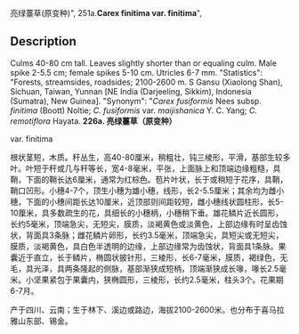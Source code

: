 亮绿薹草(原变种)",
251a.**Carex finitima var. finitima**",

## Description
Culms 40-80 cm tall. Leaves slightly shorter than or equaling culm. Male spike 2-5.5 cm; female spikes 5-10 cm. Utricles 6-7 mm.
  "Statistics": "Forests, streamsides, roadsides; 2100-2600 m. S Gansu (Xiaolong Shan), Sichuan, Taiwan, Yunnan [NE India (Darjeeling, Sikkim), Indonesia (Sumatra), New Guinea].
  "Synonym": "*Carex fusiformis* Nees subsp. *finitima* (Boott) Noltie; *C. fusiformis* var. *maijishanica* Y. C. Yang; *C. remotiflora* Hayata.
**226a. 亮绿薹草（原变种）**

var. finitima

根状茎短，木质。秆丛生，高40-80厘米，稍粗壮，钝三棱形，平滑，基部生较多叶。叶短于秆或几与秆等长，宽4-8毫米，平张，上面脉上和顶端边缘粗糙，具鞘，下面的鞘长达6厘米，通常为红棕色。苞片叶状，长于或稍短于花序，具鞘，鞘口凹形。小穗4-7个，顶生小穗为雄小穗，线形，长2-5.5厘米；其余均为雌小穗，下面的小穗间距长达10厘米，近顶部则间距较短，雌小穗线状圆柱形，长5-10厘米，具多数疏生的花，具细长的小穗柄，小穗稍下垂。雄花鳞片近长圆形，长约5毫米，顶端急尖，无短尖，膜质，淡褐黄色或淡黄色，上部边缘有时呈齿蚀状，背面具3条脉；雌花鳞片卵形，长约3.5毫米，顶端急尖，具短尖或无短尖，膜质，淡褐黄色，具白色半透明的边缘，上部边缘常为齿蚀状，背面具1条脉。果囊近于直立，长于鳞片，椭圆状披针形，三棱形，长6-7毫米，膜质，褐绿色，无毛，具光泽，具两条隆起的侧脉，基部渐狭成短柄，顶端渐狭成长喙，喙长2.5毫米。小坚果紧包于果囊内，狭椭圆形，三棱形，长约2.5毫米，柱头3个。花果期6-7月。

产于四川、云南；生于林下、溪边或路边，海拔2100-2600米。也分布于喜马拉雅山东部、锡金。
